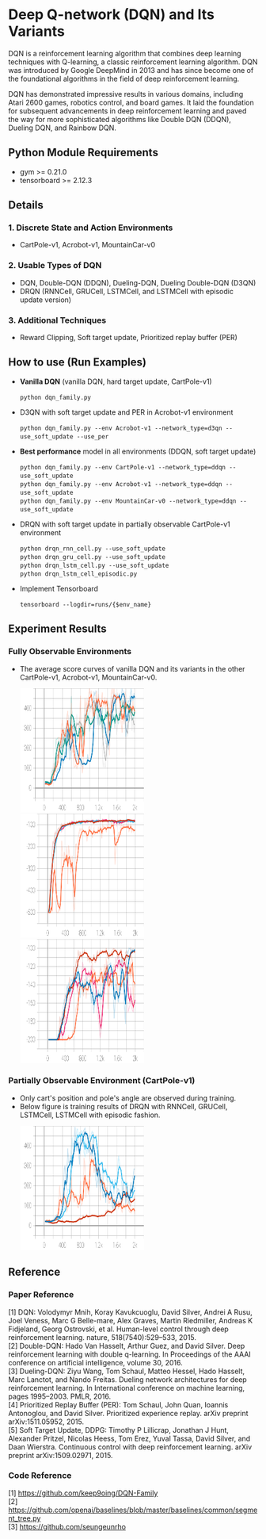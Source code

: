 Deep Q-network (DQN) and Its Variants
==============

DQN is a reinforcement learning algorithm that combines deep learning techniques with Q-learning, a classic reinforcement learning algorithm. DQN was introduced by Google DeepMind in 2013 and has since become one of the foundational algorithms in the field of deep reinforcement learning.   

DQN has demonstrated impressive results in various domains, including Atari 2600 games, robotics control, and board games. It laid the foundation for subsequent advancements in deep reinforcement learning and paved the way for more sophisticated algorithms like Double DQN (DDQN), Dueling DQN, and Rainbow DQN.


Python Module Requirements
-----

* gym >= 0.21.0
* tensorboard >= 2.12.3


Details
-----

### 1. Discrete State and Action Environments

* CartPole-v1, Acrobot-v1, MountainCar-v0

### 2. Usable Types of DQN

* DQN, Double-DQN (DDQN), Dueling-DQN, Dueling Double-DQN (D3QN)   
* DRQN (RNNCell, GRUCell, LSTMCell, and LSTMCell with episodic update version)

### 3. Additional Techniques

* Reward Clipping, Soft target update, Prioritized replay buffer (PER)

How to use (Run Examples)
-----

* **Vanilla DQN** (vanilla DQN, hard target update, CartPole-v1)

    ``python dqn_family.py``

* D3QN with soft target update and PER in Acrobot-v1 environment

    ``python dqn_family.py --env Acrobot-v1 --network_type=d3qn --use_soft_update --use_per``

* **Best performance** model in all environments (DDQN, soft target update)

    ``python dqn_family.py --env CartPole-v1 --network_type=ddqn --use_soft_update``   
    ``python dqn_family.py --env Acrobot-v1 --network_type=ddqn --use_soft_update``   
    ``python dqn_family.py --env MountainCar-v0 --network_type=ddqn --use_soft_update``

* DRQN with soft target update in partially observable CartPole-v1 environment   

    ``python drqn_rnn_cell.py --use_soft_update``   
    ``python drqn_gru_cell.py --use_soft_update``   
    ``python drqn_lstm_cell.py --use_soft_update``   
    ``python drqn_lstm_cell_episodic.py``   


* Implement Tensorboard

    ``tensorboard --logdir=runs/{$env_name}``

Experiment Results
-----

### Fully Observable Environments

* The average score curves of vanilla DQN and its variants in the other CartPole-v1, Acrobot-v1, MountainCar-v0.
    <p align="left">
        <img src="./results/CartPole-v1.svg" width="250" height="250">
        <img src="./results/Acrobot-v1.svg" width="250" height="250">
        <img src="./results/MountainCar-v0.svg" width="250" height="250">
    </p>

### Partially Observable Environment (CartPole-v1)

* Only cart's position and pole's angle are observed during training.
* Below figure is training results of DRQN with RNNCell, GRUCell, LSTMCell, LSTMCell with episodic fashion.
    <p align="left">
        <img src="./results/drqn.svg" width="250" height="250">
    </p>

Reference
-----

### Paper Reference

[1] DQN: Volodymyr Mnih, Koray Kavukcuoglu, David Silver, Andrei A Rusu, Joel Veness, Marc G Belle-mare, Alex Graves, Martin Riedmiller, Andreas K Fidjeland, Georg Ostrovski, et al. Human-level control through deep reinforcement learning. nature, 518(7540):529–533, 2015.   
[2] Double-DQN: Hado Van Hasselt, Arthur Guez, and David Silver. Deep reinforcement learning with double q-learning. In Proceedings of the AAAI conference on artificial intelligence, volume 30, 2016.   
[3] Dueling-DQN: Ziyu Wang, Tom Schaul, Matteo Hessel, Hado Hasselt, Marc Lanctot, and Nando Freitas. Dueling network architectures for deep reinforcement learning. In International conference on machine learning, pages 1995–2003. PMLR, 2016.   
[4] Prioritized Replay Buffer (PER): Tom Schaul, John Quan, Ioannis Antonoglou, and David Silver. Prioritized experience replay. arXiv preprint arXiv:1511.05952, 2015.   
[5] Soft Target Update, DDPG: Timothy P Lillicrap, Jonathan J Hunt, Alexander Pritzel, Nicolas Heess, Tom Erez, Yuval Tassa, David Silver, and Daan Wierstra. Continuous control with deep reinforcement learning. arXiv preprint arXiv:1509.02971, 2015.  

### Code Reference

[1] https://github.com/keep9oing/DQN-Family  
[2] https://github.com/openai/baselines/blob/master/baselines/common/segment_tree.py  
[3] https://github.com/seungeunrho